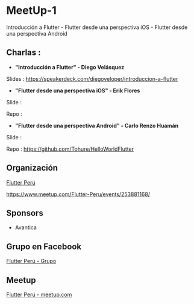 # MeetUp-1
Introducción a Flutter - Flutter desde una perspectiva iOS - Flutter desde una perspectiva Android

## Charlas :

- **"Introducción a Flutter" - Diego Velásquez**

Slides : https://speakerdeck.com/diegoveloper/introduccion-a-flutter


- **"Flutter desde una perspectiva iOS" - Erik Flores**

Slide : 

Repo  : 

- **"Flutter desde una perspectiva Android" - Carlo Renzo Huamán**

Slide : 

Repo  : https://github.com/Tohure/HelloWorldFlutter


## Organización 
[Flutter Perú](https://github.com/FlutterPeru)


https://www.meetup.com/Flutter-Peru/events/253881168/


## Sponsors

- Avantica 

## Grupo en Facebook 

[Flutter Perú - Grupo](https://www.facebook.com/groups/flutterperu/)

## Meetup 

[Flutter Perú - meetup.com](https://www.meetup.com/Flutter-Peru/)
